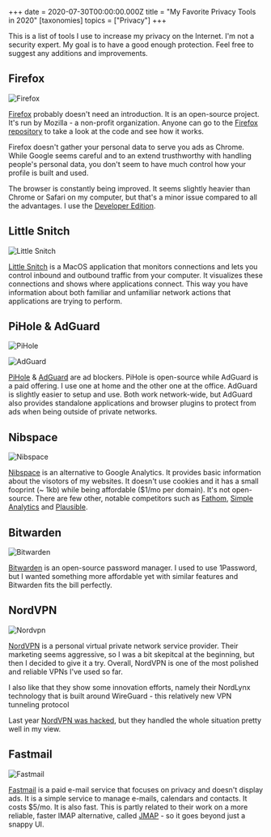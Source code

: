+++
date = 2020-07-30T00:00:00.000Z
title = "My Favorite Privacy Tools in 2020"
[taxonomies]
topics = ["Privacy"]
+++

This is a list of tools I use to increase my privacy on the Internet. I'm not a security expert. My goal is to have a good enough protection. Feel free to suggest any additions and improvements.

## Firefox

![Firefox](/images/posts/firefox.jpg)

[Firefox](https://www.mozilla.org/en-US/exp/firefox/) probably doesn't need an introduction. It is an open-source project. It's run by Mozilla - a non-profit organization. Anyone can go to the [Firefox repository](https://hg.mozilla.org/) to take a look at the code and see how it works.

Firefox doesn't gather your personal data to serve you ads as Chrome. While Google seems careful and to an extend trusthworthy with handling people's personal data, you don't seem to have much control how your profile is built and used.

The browser is constantly being improved. It seems slightly heavier than Chrome or Safari on my computer, but that's a minor issue compared to all the advantages. I use the [Developer Edition](https://www.mozilla.org/en-US/firefox/developer/).

## Little Snitch

![Little Snitch](/images/posts/littlesnitch.jpg)

[Little Snitch](https://www.obdev.at/products/littlesnitch/) is a MacOS application that  monitors connections and lets you control inbound and outbound traffic from your computer. It visualizes these connections and shows where applications connect. This way you have information about both familiar and unfamiliar network actions that applications are trying to perform.

## PiHole & AdGuard

![PiHole](/images/posts/pihole.jpg)

![AdGuard](/images/posts/adguard.jpg)

[PiHole](https://pi-hole.net/) & [AdGuard](https://adguard.com/) are ad blockers. PiHole is open-source while AdGuard is a paid offering. I use one at home and the other one at the office. AdGuard is slightly easier to setup and use. Both work network-wide, but AdGuard also provides standalone applications and browser plugins to protect from ads when being outside of private networks.

## Nibspace

![Nibspace](/images/posts/nibspace.jpg)

[Nibspace](https://nibspace.com/) is an alternative to Google Analytics. It provides basic information about the visotors of my websites. It doesn't use cookies and it has a small fooprint (~ 1kb) while being affordable ($1/mo per domain). It's not open-source. There are few other, notable competitors such as [Fathom](https://usefathom.com/), [Simple Analytics](https://simpleanalytics.com/) and [Plausible](https://plausible.io/).

## Bitwarden

![Bitwarden](/images/posts/bitwarden.png)

[Bitwarden](https://bitwarden.com/) is an open-source password manager. I used to use 1Password, but I wanted something more affordable yet with similar features and Bitwarden fits the bill perfectly.

## NordVPN

![Nordvpn](/images/posts/nordvpn.jpg)

[NordVPN](https://nordvpn.com/) is a personal virtual private network service provider. Their marketing seems aggressive, so I was a bit skepitcal at the beginning, but then I decided to give it a try. Overall, NordVPN is one of the most polished and reliable VPNs I've used so far.

I also like that they show some innovation efforts, namely their NordLynx technology that is built around WireGuard - this relatively new VPN tunneling protocol

Last year [NordVPN was hacked](https://news.ycombinator.com/item?id=21312609), but they handled the whole situation pretty well in my view.

## Fastmail

![Fastmail](/images/posts/fastmail.jpg)

[Fastmail](https://www.fastmail.com/) is a paid e-mail service that focuses on privacy and doesn't display ads. It is a simple service to manage e-mails, calendars and contacts. It costs $5/mo. It is also fast. This is partly related to their work on a more reliable, faster IMAP alternative, called [JMAP](https://jmap.io/) - so it goes beyond just a snappy UI.